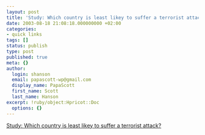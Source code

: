 ```yaml
---
layout: post
title: 'Study: Which country is least likey to suffer a terrorist attack'
date: 2003-08-18 21:08:18.000000000 +02:00
categories:
- quick links
tags: []
status: publish
type: post
published: true
meta: {}
author:
  login: shanson
  email: papascott-wp@gmail.com
  display_name: PapaScott
  first_name: Scott
  last_name: Hanson
excerpt: !ruby/object:Hpricot::Doc
  options: {}
---
```

<p><a title="North Korea" href="http://www.nytimes.com/2003/08/17/international/worldspecial2/17TERR.html">Study: Which country is least likey to suffer a terrorist attack?</a></p>
